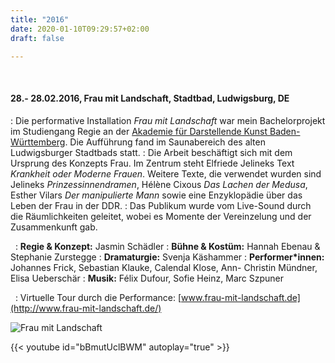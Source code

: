```yaml
---
title: "2016"
date: 2020-01-10T09:29:57+02:00
draft: false

---
```

&nbsp;

#### **28.- 28.02.2016, Frau mit Landschaft, Stadtbad, Ludwigsburg, DE**
:   Die performative Installation *Frau mit Landschaft* war mein Bachelorprojekt im Studiengang Regie an der [Akademie für Darstellende Kunst Baden- Württemberg](https://adk-bw.de/). Die Aufführung fand im Saunabereich des alten Ludwigsburger Stadtbads statt. :   Die Arbeit beschäftigt sich mit dem Ursprung des Konzepts Frau. Im Zentrum steht Elfriede Jelineks Text *Krankheit oder Moderne Frauen*. Weitere Texte, die verwendet wurden sind Jelineks *Prinzessinnendramen*, Hélène Cixous *Das Lachen der Medusa*, Esther Vilars *Der manipulierte Mann* sowie eine Enzyklopädie über das Leben der Frau in der DDR.
:   Das Publikum wurde vom Live-Sound durch die Räumlichkeiten geleitet, wobei es Momente der Vereinzelung und der Zusammenkunft gab.

&nbsp;
:   **Regie & Konzept:** Jasmin Schädler
:   **Bühne & Kostüm:** Hannah Ebenau & Stephanie Zurstegge
:   **Dramaturgie:** Svenja Käshammer
:   **Performer*innen:** Johannes Frick, Sebastian Klauke, Calendal Klose, Ann- Christin Mündner, Elisa Ueberschär
:   **Musik:** Félix Dufour, Sofie Heinz, Marc Szpuner 

&nbsp;
:   Virtuelle Tour durch die Performance:
[www.frau-mit-landschaft.de](http://www.frau-mit-landschaft.de/)

![Frau mit Landschaft](/upcoming/fml.png)

{{< youtube id="bBmutUclBWM" autoplay="true" >}}